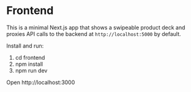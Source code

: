 # Frontend

This is a minimal Next.js app that shows a swipeable product deck and proxies API calls to the backend at `http://localhost:5000` by default.

Install and run:

1. cd frontend
2. npm install
3. npm run dev

Open http://localhost:3000
